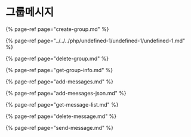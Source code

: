 # 그룹메시지

{% page-ref page="create-group.md" %}

{% page-ref page="../../../php/undefined-1/undefined-1/undefined-1.md" %}

{% page-ref page="delete-group.md" %}

{% page-ref page="get-group-info.md" %}

{% page-ref page="add-messages.md" %}

{% page-ref page="add-meesages-json.md" %}

{% page-ref page="get-message-list.md" %}

{% page-ref page="delete-message.md" %}

{% page-ref page="send-message.md" %}



